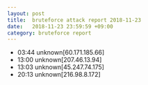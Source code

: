 ```yaml
---
layout: post
title:  bruteforce attack report 2018-11-23
date:   2018-11-23 23:59:59 +09:00
category: bruteforce report
---
```


* 03:44 unknown[60.171.185.66]
* 13:00 unknown[207.46.13.94]
* 13:03 unknown[45.247.74.175]
* 20:13 unknown[216.98.8.172]
